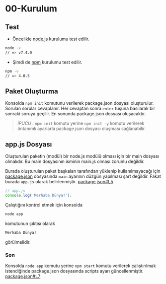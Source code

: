 # 00-Kurulum

## Test
- Öncelikle [node.js](https://nodejs.org) kurulumu test edilir.
```bash
node -v
// => v7.4.0
```
- Şimdi de [npm](https://www.npmjs.com/) kurulumu test edilir.
```bash
npm -v
// => 4.0.5
```

## Paket Oluşturma
Konsolda `npm init` komutunu verilerek package.json dosyası oluşturulur. Sorulan sorular cevaplanır. Her cevaptan sonra `enter` tuşuna basılarak bir sonraki soruya geçilir. En sonunda package.json dosyası oluşacaktır.

> *İPUCU :* `npm init` komutu yerine `npm init -y` komutu verilerek öntanımlı ayarlarla package.json dosyası oluşması sağlanabilir.

## app.js Dosyası
Oluşturulan paketin (modül) bir node.js modülü olması için
bir main dosyası olmalıdır. Bu main dosyasının isminin main.js olması zorunlu değildir.

Burada oluşturulan paket başkaları tarafından yüklenip kullanılmayacağı için [package.json](https://docs.npmjs.com/files/package.json#main) dosyasında `main` ayarının düzgün yapılması şart değildir. Fakat burada `app.js` olarak belirlenmiştir. [package.json#L5](package.json#L5)


```js
// app.js
console.log('Merhaba Dünya!');
```
Çalıştığını kontrol etmek için konsolda
```bash
node app
```
komutunun çıktısı olarak
```bash
Merhaba Dünya!
```
görülmelidir.

### Son
Konsolda `node app` komutu yerine `npm start` komutu verilerek çalıştırılmak istendiğinde package.json dosyasında scripts ayarı güncellenmiştir. [package.json#L7](package.json#L7)
